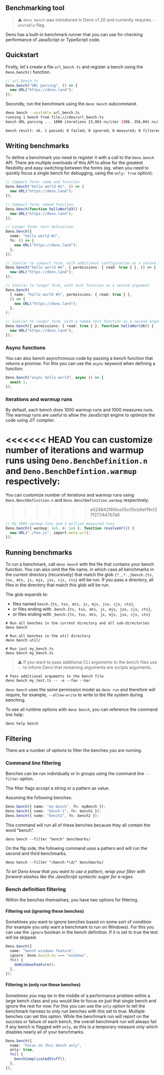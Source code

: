 ## Benchmarking tool

> ⚠️ `deno bench` was introduced in Deno v1.20 and currently requires `--unstable` flag.

Deno has a built-in benchmark runner that you can use for checking performance of JavaScript or TypeScript code.

## Quickstart

Firstly, let's create a file `url_bench.ts` and register a bench using the `Deno.bench()` function.

```ts
// url_bench.ts
Deno.bench("URL parsing", () => {
  new URL("https://deno.land");
});
```

Secondly, run the benchmark using the `deno bench` subcommand.

```sh
deno bench --unstable url_bench.ts
running 1 bench from file:///dev/url_bench.ts
bench URL parsing ... 1000 iterations 23,063 ns/iter (208..356,041 ns/iter) ok (1s)

bench result: ok. 1 passed; 0 failed; 0 ignored; 0 measured; 0 filtered out (1s)
```

## Writing benchmarks

To define a benchmark you need to register it with a call to the `Deno.bench` API. There are multiple overloads of this
API to allow for the greatest flexibility and easy switching between the forms (eg. when you need to quickly focus a
single bench for debugging, using the `only: true` option):

```ts
// Compact form: name and function
Deno.bench("hello world #1", () => {
  new URL("https://deno.land");
});

// Compact form: named function.
Deno.bench(function helloWorld3() {
  new URL("https://deno.land");
});

// Longer form: test definition.
Deno.bench({
  name: "hello world #2",
  fn: () => {
    new URL("https://deno.land");
  },
});

// Similar to compact form, with additional configuration as a second argument.
Deno.bench("hello world #4", { permissions: { read: true } }, () => {
  new URL("https://deno.land");
});

// Similar to longer form, with test function as a second argument.
Deno.bench(
  { name: "hello world #5", permissions: { read: true } },
  () => {
    new URL("https://deno.land");
  },
);

// Similar to longer form, with a named test function as a second argument.
Deno.bench({ permissions: { read: true } }, function helloWorld6() {
  new URL("https://deno.land");
});
```

### Async functions

You can also bench asynchronous code by passing a bench function that returns a promise. For this you can use the
`async` keyword when defining a function:

```ts
Deno.bench("async hello world", async () => {
  await 1;
});
```

### Iterations and warmup runs

By default, each bench does 1000 warmup runs and 1000 measures runs. The warmup runs are useful to allow the JavaScript
engine to optimize the code using JIT compiler.

<<<<<<< HEAD
You can customize number of iterations and warmup runs using `Deno.BenchDefinition.n` and `Deno.BenchDefintion.warmup`
respectively:
=======
You can customize number of iterations and warmup runs using
`Deno.BenchDefinition.n` and `Deno.BenchDefinition.warmup` respectively:
>>>>>>> e524842f8f4ce55c05cb0ef19cf27f272447b7a6

```ts
// Do 100k warmup runs and 1 million measured runs
Deno.bench({ warmup: 1e5, n: 1e6 }, function resolveUrl() {
  new URL("./foo.js", import.meta.url);
});
```

## Running benchmarks

To run a benchmark, call `deno bench` with the file that contains your bench function. You can also omit the file name,
in which case all benchmarks in the current directory (recursively) that match the glob
`{*_,*.,}bench.{ts, tsx, mts, js, mjs, jsx, cjs, cts}` will be run. If you pass a directory, all files in the directory
that match this glob will be run.

The glob expands to:

- files named `bench.{ts, tsx, mts, js, mjs, jsx, cjs, cts}`,
- or files ending with `.bench.{ts, tsx, mts, js, mjs, jsx, cjs, cts}`,
- or files ending with `_bench.{ts, tsx, mts, js, mjs, jsx, cjs, cts}`

```shell
# Run all benches in the current directory and all sub-directories
deno bench

# Run all benches in the util directory
deno bench util/

# Run just my_bench.ts
deno bench my_bench.ts
```

> ⚠️ If you want to pass additional CLI arguments to the bench files use `--` to inform Deno that remaining arguments
> are scripts arguments.

```shell
# Pass additional arguments to the bench file
deno bench my_test.ts -- -e --foo --bar
```

`deno bench` uses the same permission model as `deno run` and therefore will require, for example, `--allow-write` to
write to the file system during benching.

To see all runtime options with `deno bench`, you can reference the command line help:

```shell
deno help bench
```

## Filtering

There are a number of options to filter the benches you are running.

### Command line filtering

Benches can be run individually or in groups using the command line `--filter` option.

The filter flags accept a string or a pattern as value.

Assuming the following benches:

```ts
Deno.bench({ name: "my-bench", fn: myBench });
Deno.bench({ name: "bench-1", fn: bench1 });
Deno.bench({ name: "bench2", fn: bench2 });
```

This command will run all of these benches because they all contain the word "bench".

```shell
deno bench --filter "bench" benchmarks/
```

On the flip side, the following command uses a pattern and will run the second and third benchmarks.

```shell
deno bench --filter "/bench-*\d/" benchmarks/
```

_To let Deno know that you want to use a pattern, wrap your filter with forward-slashes like the JavaScript syntactic
sugar for a regex._

### Bench definition filtering

Within the benches themselves, you have two options for filtering.

#### Filtering out (ignoring these benches)

Sometimes you want to ignore benches based on some sort of condition (for example you only want a benchmark to run on
Windows). For this you can use the `ignore` boolean in the bench definition. If it is set to true the test will be
skipped.

```ts
Deno.bench({
  name: "bench windows feature",
  ignore: Deno.build.os === "windows",
  fn() {
    doWindowsFeature();
  },
});
```

#### Filtering in (only run these benches)

Sometimes you may be in the middle of a performance problem within a large bench class and you would like to focus on
just that single bench and ignore the rest for now. For this you can use the `only` option to tell the benchmark harness
to only run benches with this set to true. Multiple benches can set this option. While the benchmark run will report on
the success or failure of each bench, the overall benchmark run will always fail if any bench is flagged with `only`, as
this is a temporary measure only which disables nearly all of your benchmarks.

```ts
Deno.bench({
  name: "Focus on this bench only",
  only: true,
  fn() {
    benchComplicatedStuff();
  },
});
```
